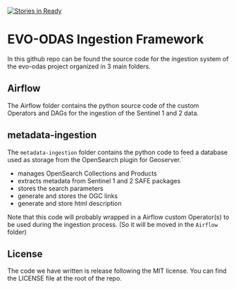 [![Stories in Ready](https://badge.waffle.io/geosolutions-it/evo-odas.png?label=ready&title=Ready)](https://waffle.io/geosolutions-it/evo-odas)
# EVO-ODAS Ingestion Framework

In this github repo can be found the source code for the ingestion system of the evo-odas project organized in 3 main folders.

## Airflow

The Airflow folder contains the python source code of the custom Operators and DAGs for the ingestion of the Sentinel 1 and 2 data.

## metadata-ingestion
The `metadata-ingestion` folder contains the python code to feed a database used as storage from the OpenSearch plugin for Geoserver.`

* manages OpenSearch Collections and Products
* extracts metadata from Sentinel 1 and 2 SAFE packages
* stores the search parameters 
* generate and stores the OGC links
* generate and store html description

Note that this code will probably wrapped in a Airflow custom Operator(s) to be used during the ingestion process. (So it will be moved in the `Airflow` folder)

## License
The code we have written is release following the MIT license. You can find the LICENSE file at the root of the repo.
